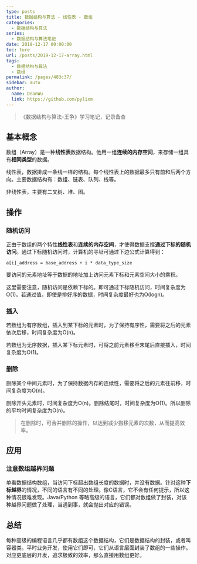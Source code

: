 ```yaml
---
type: posts
title: 数据结构与算法 - 线性表 - 数组
categories: 
  - 数据结构与算法
series: 
  - 数据结构与算法笔记
date: 2019-12-17 00:00:00
toc: ture
url: /posts/2019-12-17-array.html
tags: 
  - 数据结构与算法
  - 数组
permalink: /pages/483c37/
sidebar: auto
author: 
  name: DeanWu
  link: https://github.com/pylixm
---
```


> 《数据结构与算法-王争》学习笔记，记录备查

## 基本概念

数组（Array）是一种**线性表**数据结构。他用一组**连续的内存空间**，来存储一组具有**相同类型**的数据。

线性表，数据排成一条线一样的结构。每个线性表上的数据最多只有前和后两个方向。主要数据结构有：数组、链表、队列、栈等。

非线性表，主要有二叉树、堆、图。

<!-- more -->

## 操作

### 随机访问

正由于数组的两个特性**线性表**和**连续的内存空间**，才使得数据支撑**通过下标的随机访问**。通过下标随机访问时，计算机的寻址可通过下边公式计算得到：

```
a[i]_address = base_address + i * data_type_size
```
要访问的元素地址等于数据的地址加上访问元素下标和元素空间大小的乘积。

这里需要注意，随机访问是依赖下标的。即可通过下标随机访问，时间复杂度为O(1)。若通过值，即使是排好序的数据，时间复杂度最好也为O(logn)。

### 插入

若数组为有序数组，插入到某下标的元素时，为了保持有序性，需要将之后的元素依次后移，时间复杂度为O(n)。

若数组为无序数据，插入某下标元素时，可将之前元素移至末尾后直接插入，时间复杂度为O(1)。

### 删除

删除某个中间元素时，为了保持数据内存的连续性，需要将之后的元素往前移，时间复杂度为O(n)。

删除开头元素时，时间复杂度为O(n)。删除结尾时，时间复杂度为O(1)。所以删除的平均时间复杂度为O(n)。

> 在删除时，可合并删除的操作，以达到减少搬移元素的次数，从而提高效率。

## 应用

### 注意数组越界问题

单看数据结构数组，当访问下标超出数组长度的数据时，并没有数据。针对这种**下标越界**的情况，不同的语言有不同的处理。像C语言，它不会有任何提示，所以这种情况很难发现。Java/Python 等略高级的语言，它们都对数组做了封装，对该种越界问题做了处理，当遇到事，就会抛出对应的错误。

## 总结

每种高级的编程语言几乎都有数组这个数据结构，它们是数据结构的封装，或者叫容器类。平时业务开发，使用它们即可，它们从语言层面封装了数组的一些操作。对应更底层的开发，追求极致的效率，那么直接用数组更好。